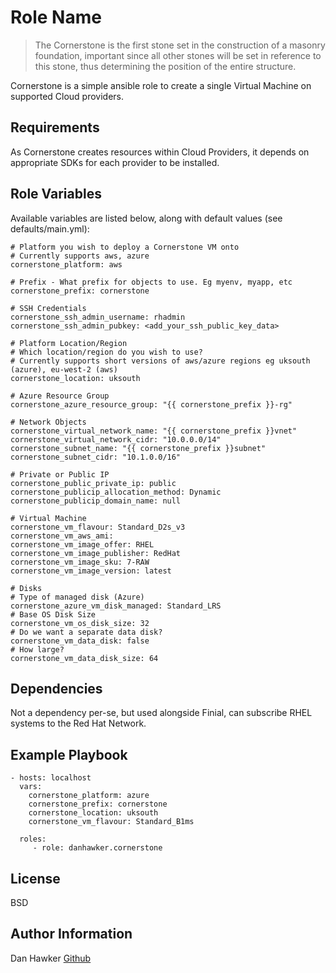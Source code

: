 Role Name
=========

> The Cornerstone is the first stone set in the construction of a masonry foundation, important since all other stones will be set in reference to this stone, thus determining the position of the entire structure.

Cornerstone is a simple ansible role to create a single Virtual Machine on supported Cloud providers.

Requirements
------------

As Cornerstone creates resources within Cloud Providers, it depends on appropriate SDKs for each provider to be installed.

Role Variables
--------------

Available variables are listed below, along with default values (see defaults/main.yml):

    # Platform you wish to deploy a Cornerstone VM onto
    # Currently supports aws, azure
    cornerstone_platform: aws

    # Prefix - What prefix for objects to use. Eg myenv, myapp, etc
    cornerstone_prefix: cornerstone

    # SSH Credentials
    cornerstone_ssh_admin_username: rhadmin
    cornerstone_ssh_admin_pubkey: <add_your_ssh_public_key_data>

    # Platform Location/Region
    # Which location/region do you wish to use?
    # Currently supports short versions of aws/azure regions eg uksouth (azure), eu-west-2 (aws)
    cornerstone_location: uksouth

    # Azure Resource Group
    cornerstone_azure_resource_group: "{{ cornerstone_prefix }}-rg"

    # Network Objects
    cornerstone_virtual_network_name: "{{ cornerstone_prefix }}vnet"
    cornerstone_virtual_network_cidr: "10.0.0.0/14"
    cornerstone_subnet_name: "{{ cornerstone_prefix }}subnet"
    cornerstone_subnet_cidr: "10.1.0.0/16"

    # Private or Public IP
    cornerstone_public_private_ip: public
    cornerstone_publicip_allocation_method: Dynamic
    cornerstone_publicip_domain_name: null

    # Virtual Machine
    cornerstone_vm_flavour: Standard_D2s_v3
    cornerstone_vm_aws_ami:
    cornerstone_vm_image_offer: RHEL
    cornerstone_vm_image_publisher: RedHat
    cornerstone_vm_image_sku: 7-RAW
    cornerstone_vm_image_version: latest

    # Disks
    # Type of managed disk (Azure)
    cornerstone_azure_vm_disk_managed: Standard_LRS
    # Base OS Disk Size
    cornerstone_vm_os_disk_size: 32
    # Do we want a separate data disk?
    cornerstone_vm_data_disk: false
    # How large?
    cornerstone_vm_data_disk_size: 64

Dependencies
------------

Not a dependency per-se, but used alongside Finial, can subscribe RHEL systems to the Red Hat Network.

Example Playbook
----------------

    - hosts: localhost
      vars:
        cornerstone_platform: azure
        cornerstone_prefix: cornerstone
        cornerstone_location: uksouth
        cornerstone_vm_flavour: Standard_B1ms

      roles:
         - role: danhawker.cornerstone

License
-------

BSD

Author Information
------------------

Dan Hawker [Github](https://github.com/danhawker)

